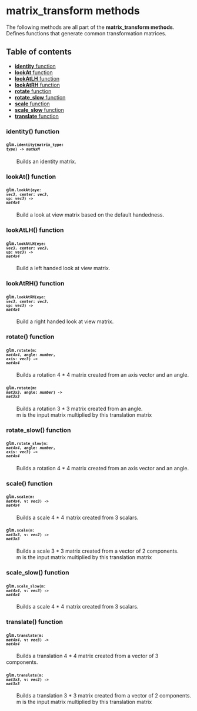 [//]: # (generated using SlashBack 0.2.0)

  
# matrix\_transform methods  
The following methods are all part of the **matrix\_transform methods**\.  
Defines functions that generate common transformation matrices\.  
## Table of contents  
  
* [**identity** function](#identity-function)  
* [**lookAt** function](#lookat-function)  
* [**lookAtLH** function](#lookatlh-function)  
* [**lookAtRH** function](#lookatrh-function)  
* [**rotate** function](#rotate-function)  
* [**rotate\_slow** function](#rotate_slow-function)  
* [**scale** function](#scale-function)  
* [**scale\_slow** function](#scale_slow-function)  
* [**translate** function](#translate-function)  
  
### identity\(\) function  
#### <code>glm.<code>**identity**(**matrix_type**: *type*) -\> *matNxM*</code></code>  
&emsp;&emsp;Builds an identity matrix\.  
  
### lookAt\(\) function  
#### <code>glm.<code>**lookAt**(**eye**: *vec3*, **center**: *vec3*, **up**: *vec3*) -\> *mat4x4*</code></code>  
&emsp;&emsp;Build a look at view matrix based on the default handedness\.  
  
### lookAtLH\(\) function  
#### <code>glm.<code>**lookAtLH**(**eye**: *vec3*, **center**: *vec3*, **up**: *vec3*) -\> *mat4x4*</code></code>  
&emsp;&emsp;Build a left handed look at view matrix\.  
  
### lookAtRH\(\) function  
#### <code>glm.<code>**lookAtRH**(**eye**: *vec3*, **center**: *vec3*, **up**: *vec3*) -\> *mat4x4*</code></code>  
&emsp;&emsp;Build a right handed look at view matrix\.  
  
### rotate\(\) function  
#### <code>glm.<code>**rotate**(**m**: *mat4x4*, **angle**: *number*, **axis**: *vec3*) -\> *mat4x4*</code></code>  
&emsp;&emsp;Builds a rotation 4 \* 4 matrix created from an axis vector and an angle\.  
  
#### <code>glm.<code>**rotate**(**m**: *mat3x3*, **angle**: *number*) -\> *mat3x3*</code></code>  
&emsp;&emsp;Builds a rotation 3 \* 3 matrix created from an angle\.  
&emsp;&emsp;m is the input matrix multiplied by this translation matrix  
  
### rotate\_slow\(\) function  
#### <code>glm.<code>**rotate_slow**(**m**: *mat4x4*, **angle**: *number*, **axis**: *vec3*) -\> *mat4x4*</code></code>  
&emsp;&emsp;Builds a rotation 4 \* 4 matrix created from an axis vector and an angle\.  
  
### scale\(\) function  
#### <code>glm.<code>**scale**(**m**: *mat4x4*, **v**: *vec3*) -\> *mat4x4*</code></code>  
&emsp;&emsp;Builds a scale 4 \* 4 matrix created from 3 scalars\.  
  
#### <code>glm.<code>**scale**(**m**: *mat3x3*, **v**: *vec2*) -\> *mat3x3*</code></code>  
&emsp;&emsp;Builds a scale 3 \* 3 matrix created from a vector of 2 components\.  
&emsp;&emsp;m is the input matrix multiplied by this translation matrix  
  
### scale\_slow\(\) function  
#### <code>glm.<code>**scale_slow**(**m**: *mat4x4*, **v**: *vec3*) -\> *mat4x4*</code></code>  
&emsp;&emsp;Builds a scale 4 \* 4 matrix created from 3 scalars\.  
  
### translate\(\) function  
#### <code>glm.<code>**translate**(**m**: *mat4x4*, **v**: *vec3*) -\> *mat4x4*</code></code>  
&emsp;&emsp;Builds a translation 4 \* 4 matrix created from a vector of 3 components\.  
  
#### <code>glm.<code>**translate**(**m**: *mat3x3*, **v**: *vec2*) -\> *mat3x3*</code></code>  
&emsp;&emsp;Builds a translation 3 \* 3 matrix created from a vector of 2 components\.  
&emsp;&emsp;m is the input matrix multiplied by this translation matrix  
  
